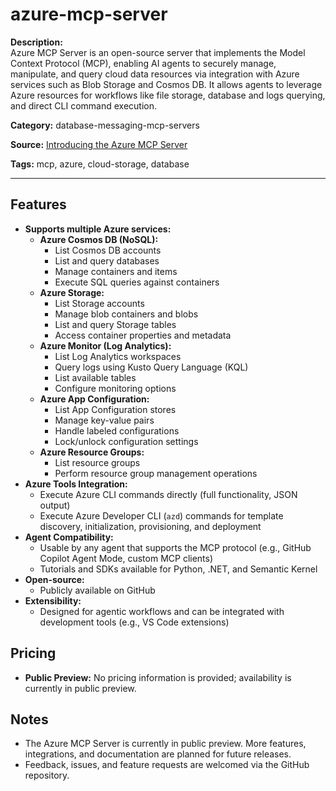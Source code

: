# azure-mcp-server

**Description:**  
Azure MCP Server is an open-source server that implements the Model Context Protocol (MCP), enabling AI agents to securely manage, manipulate, and query cloud data resources via integration with Azure services such as Blob Storage and Cosmos DB. It allows agents to leverage Azure resources for workflows like file storage, database and logs querying, and direct CLI command execution.

**Category:** database-messaging-mcp-servers

**Source:** [Introducing the Azure MCP Server](https://devblogs.microsoft.com/azure-sdk/introducing-the-azure-mcp-server/)

**Tags:** mcp, azure, cloud-storage, database

---

## Features
- **Supports multiple Azure services:**
  - **Azure Cosmos DB (NoSQL):**
    - List Cosmos DB accounts
    - List and query databases
    - Manage containers and items
    - Execute SQL queries against containers
  - **Azure Storage:**
    - List Storage accounts
    - Manage blob containers and blobs
    - List and query Storage tables
    - Access container properties and metadata
  - **Azure Monitor (Log Analytics):**
    - List Log Analytics workspaces
    - Query logs using Kusto Query Language (KQL)
    - List available tables
    - Configure monitoring options
  - **Azure App Configuration:**
    - List App Configuration stores
    - Manage key-value pairs
    - Handle labeled configurations
    - Lock/unlock configuration settings
  - **Azure Resource Groups:**
    - List resource groups
    - Perform resource group management operations
- **Azure Tools Integration:**
  - Execute Azure CLI commands directly (full functionality, JSON output)
  - Execute Azure Developer CLI (`azd`) commands for template discovery, initialization, provisioning, and deployment
- **Agent Compatibility:**
  - Usable by any agent that supports the MCP protocol (e.g., GitHub Copilot Agent Mode, custom MCP clients)
  - Tutorials and SDKs available for Python, .NET, and Semantic Kernel
- **Open-source:**
  - Publicly available on GitHub
- **Extensibility:**
  - Designed for agentic workflows and can be integrated with development tools (e.g., VS Code extensions)

## Pricing
- **Public Preview:** No pricing information is provided; availability is currently in public preview.

## Notes
- The Azure MCP Server is currently in public preview. More features, integrations, and documentation are planned for future releases.
- Feedback, issues, and feature requests are welcomed via the GitHub repository.
